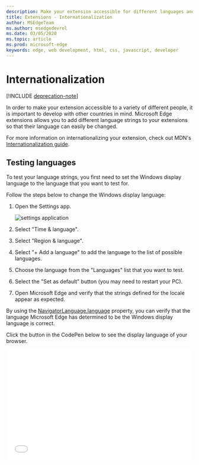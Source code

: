```yaml
---
description: Make your extension accessible for different languages and test your language strings with the internationalization guide.
title: Extensions - Internationalization
author: MSEdgeTeam
ms.author: msedgedevrel
ms.date: 03/05/2020
ms.topic: article
ms.prod: microsoft-edge
keywords: edge, web development, html, css, javascript, developer
---
```


# Internationalization  

[!INCLUDE [deprecation-note](../includes/deprecation-note.md)]  

In order to make your extension accessible to a variety of different people, it is important to develop with other countries in mind. Microsoft Edge extensions allows you to add different language strings to your extensions so that their language can easily be changed.

For more information on internationalizing your extension, check out MDN's [Internationalization guide](https://developer.mozilla.org/Add-ons/WebExtensions/Internationalization).


## Testing languages

To test your language strings, you first need to set the Windows display language to the language that you want to test for.

Follow the steps below to change the Windows display language:

1. Open the Settings app.

   ![settings application](./../media/loc-settings.png)
2. Select "Time & language".
3. Select "Region & language".
4. Select "+ Add a language" to add the language to the list of possible languages.
5. Choose the language from the "Languages" list that you want to test.
6. Select the "Set as default" button (you may need to restart your PC).
7. Open Microsoft Edge and verify that the strings defined for the locale appear as expected.

By using the [NavigatorLanguage.language](https://developer.mozilla.org/docs/Web/API/NavigatorLanguage/language) property, you can verify that the language Microsoft Edge has determined to be the Windows display language is correct.

Click the button in the CodePen below to see the display language of your browser.

<iframe height='300' scrolling='no' title='Get locale' src='//codepen.io/MSEdgeDev/embed/VaRWwR/?height=300&theme-id=23761&default-tab=result&embed-version=2&editable=true' frameborder='no' allowtransparency='true' allowfullscreen='true' style='width: 100%;'>See the Pen <a href='https://codepen.io/MSEdgeDev/pen/VaRWwR/'>Get locale</a>by MSEdgeDev (<a href='http://codepen.io/MSEdgeDev'>@MSEdgeDev</a>) on <a href='http://codepen.io'>CodePen</a>.
</iframe>
